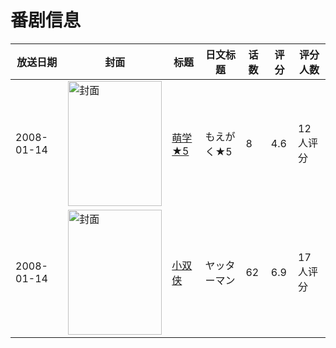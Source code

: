 # 番剧信息

|放送日期|封面|标题|日文标题|话数|评分|评分人数|
|---|---|---|---|---|---|---|
|2008-01-14|<img src="//lain.bgm.tv/pic/cover/c/88/e7/47550_3Wk19.jpg" alt="封面" style="width:150px;height:200px;object-fit:cover;">|[萌学★5](https://bangumi.tv/subject/47550)|もえがく★5|8|4.6|12人评分|
|2008-01-14|<img src="//lain.bgm.tv/pic/cover/c/6e/18/53785_hsAAL.jpg" alt="封面" style="width:150px;height:200px;object-fit:cover;">|[小双侠](https://bangumi.tv/subject/53785)|ヤッターマン|62|6.9|17人评分|
